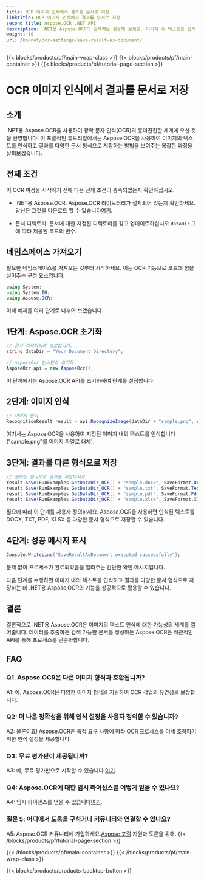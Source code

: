```yaml
---
title: OCR 이미지 인식에서 결과를 문서로 저장
linktitle: OCR 이미지 인식에서 결과를 문서로 저장
second_title: Aspose.OCR .NET API
description: .NET용 Aspose.OCR의 잠재력을 활용해 보세요. 이미지 속 텍스트를 쉽게 인식하고 결과를 다양한 문서 형식으로 저장합니다.
weight: 10
url: /ko/net/ocr-settings/save-result-as-document/
---
```


{{< blocks/products/pf/main-wrap-class >}}
{{< blocks/products/pf/main-container >}}
{{< blocks/products/pf/tutorial-page-section >}}

# OCR 이미지 인식에서 결과를 문서로 저장

## 소개

.NET용 Aspose.OCR을 사용하여 광학 문자 인식(OCR)의 흥미진진한 세계에 오신 것을 환영합니다! 이 포괄적인 튜토리얼에서는 Aspose.OCR을 사용하여 이미지의 텍스트를 인식하고 결과를 다양한 문서 형식으로 저장하는 방법을 보여주는 복잡한 과정을 살펴보겠습니다.

## 전제 조건

이 OCR 여정을 시작하기 전에 다음 전제 조건이 충족되었는지 확인하십시오.

-  .NET용 Aspose.OCR. Aspose.OCR 라이브러리가 설치되어 있는지 확인하세요. 당신은 그것을 다운로드 할 수 있습니다[여기](https://releases.aspose.com/ocr/net/).

-  문서 디렉토리: 문서에 대한 지정된 디렉토리를 갖고 업데이트하십시오.`dataDir` 그에 따라 제공된 코드의 변수.

## 네임스페이스 가져오기

필요한 네임스페이스를 가져오는 것부터 시작하세요. 이는 OCR 기능으로 코드에 힘을 실어주는 구성 요소입니다.

```csharp
using System;
using System.IO;
using Aspose.OCR;
```

이제 예제를 여러 단계로 나누어 보겠습니다.

## 1단계: Aspose.OCR 초기화

```csharp
// 문서 디렉터리의 경로입니다.
string dataDir = "Your Document Directory";

// AsposeOcr 인스턴스 초기화
AsposeOcr api = new AsposeOcr();
```

이 단계에서는 Aspose.OCR API를 초기화하여 단계를 설정합니다.

## 2단계: 이미지 인식

```csharp
// 이미지 인식
RecognitionResult result = api.RecognizeImage(dataDir + "sample.png", new RecognitionSettings { });
```

여기서는 Aspose.OCR을 사용하여 지정된 이미지 내의 텍스트를 인식합니다("sample.png"를 이미지 파일로 대체).

## 3단계: 결과를 다른 형식으로 저장

```csharp
// 원하는 형식으로 결과를 저장하세요.
result.Save(RunExamples.GetDataDir_OCR() + "sample.docx", SaveFormat.Docx);
result.Save(RunExamples.GetDataDir_OCR() + "sample.txt", SaveFormat.Text);
result.Save(RunExamples.GetDataDir_OCR() + "sample.pdf", SaveFormat.Pdf);
result.Save(RunExamples.GetDataDir_OCR() + "sample.xlsx", SaveFormat.Xlsx);
```

필요에 따라 이 단계를 사용자 정의하세요. Aspose.OCR을 사용하면 인식된 텍스트를 DOCX, TXT, PDF, XLSX 등 다양한 문서 형식으로 저장할 수 있습니다.

## 4단계: 성공 메시지 표시

```csharp
Console.WriteLine("SaveResultAsDocument executed successfully");
```

문제 없이 프로세스가 완료되었음을 알려주는 간단한 확인 메시지입니다.

다음 단계를 수행하면 이미지 내의 텍스트를 인식하고 결과를 다양한 문서 형식으로 저장하는 데 .NET용 Aspose.OCR의 기능을 성공적으로 활용할 수 있습니다.

## 결론

결론적으로 .NET용 Aspose.OCR은 이미지의 텍스트 인식에 대한 가능성의 세계를 열어줍니다. 데이터를 추출하든 검색 가능한 문서를 생성하든 Aspose.OCR은 직관적인 API를 통해 프로세스를 단순화합니다.

## FAQ

### Q1. Aspose.OCR은 다른 이미지 형식과 호환됩니까?

A1: 예, Aspose.OCR은 다양한 이미지 형식을 지원하여 OCR 작업의 유연성을 보장합니다.

### Q2: 더 나은 정확성을 위해 인식 설정을 사용자 정의할 수 있습니까?

A2: 물론이죠! Aspose.OCR은 특정 요구 사항에 따라 OCR 프로세스를 미세 조정하기 위한 인식 설정을 제공합니다.

### Q3: 무료 평가판이 제공됩니까?

 A3: 예, 무료 평가판으로 시작할 수 있습니다.[여기](https://releases.aspose.com/).

### Q4: Aspose.OCR에 대한 임시 라이선스를 어떻게 얻을 수 있나요?

 A4: 임시 라이센스를 얻을 수 있습니다[여기](https://purchase.aspose.com/temporary-license/).

### 질문 5: 어디에서 도움을 구하거나 커뮤니티와 연결할 수 있나요?

 A5: Aspose.OCR 커뮤니티에 가입하세요.[Aspose 포럼](https://forum.aspose.com/c/ocr/16) 지원과 토론을 위해.
{{< /blocks/products/pf/tutorial-page-section >}}

{{< /blocks/products/pf/main-container >}}
{{< /blocks/products/pf/main-wrap-class >}}

{{< blocks/products/products-backtop-button >}}
